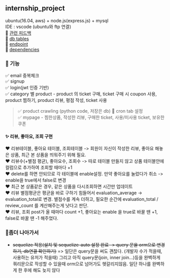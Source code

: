## internship_project
ubuntu(16.04, aws) + node.js(express.js) + mysql <br>
IDE : vscode (ubuntu와 ftp 연결) <br>
:crystal_ball: <a href='https://github.com/ujin2021/2020_summer_internship'>관련 피드백</a> <br>
:crystal_ball: <a href='https://github.com/ujin2021/internship_project/tree/master/models'>db tables</a> <br>
:crystal_ball: <a href="https://app.gitbook.com/@ujin2021/s/summer-internship/@merged">endpoint</a> <br>
:crystal_ball: <a href='https://github.com/ujin2021/internship_project/blob/master/project/package.json'>dependencies</a>
<br>

### :crystal_ball: 기능
✅ email 중복체크<br>
✅ signup <br>
✅ login(jwt 인증 기반) <br>
✅ category 별 product - product 의 ticket 구매, ticket 구매 시 coupon 사용, product 찜하기, product 리뷰, 평점 작성, ticket 사용<br>
> ✅ product crawling (python code, 저장은 db)
> 💭 cron tab 설정  <br>
✅ mypage - 찜한상품, 작성한 리뷰, 구매한 ticket, 사용/미사용 ticket, 보유한 쿠폰

#### :sparkles: 리뷰, 좋아요, 조회 구현 
:hearts: 리뷰테이블, 좋아요 테이블, 조회테이블 -> 회원이 자신이 작성한 리뷰, 좋아요 해놓은 상품, 최근 본 상품을 띄워주기 위해 필요. <br>
:hearts: 리뷰수(+별점 평균), 좋아요수, 조회수 -> 따로 테이블 만들지 않고 상품 테이블안에 컬럼으로 추가하여 조회할 때마다 +1 <br>
:hearts: delete를 하면 안되므로 각 테이블에 enable설정. 만약 좋아요를 눌렀다가 취소 -> enable을 true에서 false로 변경 <br>
:hearts: 최근 본 상품같은 경우, 같은 상품을 다시조회하면 시간만 업데이트 <br>
:hearts: 리뷰 별점평균은 평균을 바로 구하기 힘들어서 evaluation_average -> evaluation_total로 변경. 별점수를 계속 더하고, 필요한 순간에 evaluation_total / review_count 를 계산해주는게 낫다고 판단. <br>
:hearts: 리뷰, 조회 post가 올 때마다 count +1, 좋아요는 enable 을 true로 바꿀 땐 +1, false로 바꿀 땐 -1 해주었다. <br>

### :feet:좀더 나아가서 
* ~~sequelize 적용(설치 및 sequelize-auto 설정 완료 -> query 문을 orm으로 변경하기, db연결 확인하기)~~ => 일단은 query문을 써도 괜찮다. (개발자 수가 적을때, 사용하는 유저가 적을때) 그리고 아직 query문(join, inner join...)등을 완벽하게 쿼리문으로 작성할 수 있을때 orm으로 넘어가도 헷갈리지않음. 일단 하나를 완벽하게 한 후에 해도 늦지 않다
